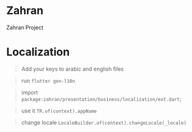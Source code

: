 # Zahran
Zahran Project

# Localization
> Add your keys to arabic and english files

> run `flutter gen-l10n`

> import `package:zahran/presentation/business/localization/ext.dart`;

> use it `TR.of(context).appName`

> change locale `LocaleBuilder.of(context).changeLocale(_locale)`